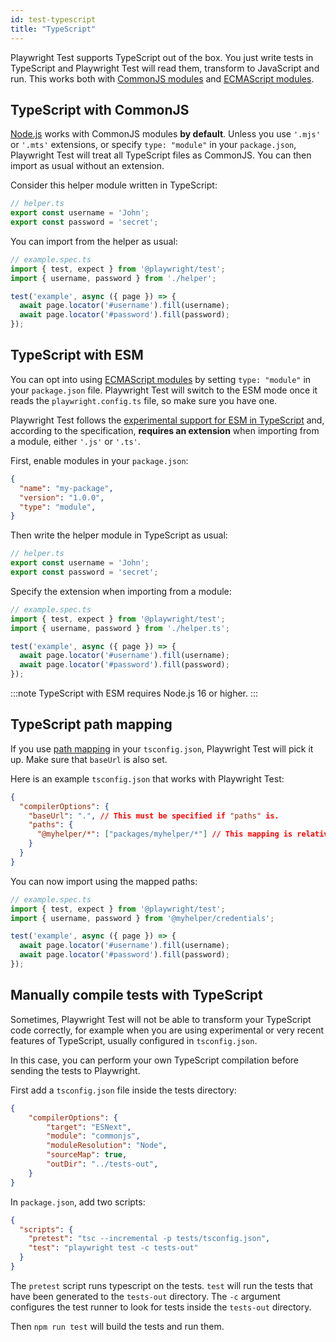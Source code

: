 ```yaml
---
id: test-typescript
title: "TypeScript"
---
```


Playwright Test supports TypeScript out of the box. You just write tests in TypeScript and Playwright Test will read them, transform to JavaScript and run. This works both with [CommonJS modules](https://nodejs.org/api/modules.html) and [ECMAScript modules](https://nodejs.org/api/esm.html).

## TypeScript with CommonJS

[Node.js](https://nodejs.org/en/) works with CommonJS modules **by default**. Unless you use `'.mjs'` or `'.mts'` extensions, or specify `type: "module"` in your `package.json`, Playwright Test will treat all TypeScript files as CommonJS. You can then import as usual without an extension.

Consider this helper module written in TypeScript:

```js
// helper.ts
export const username = 'John';
export const password = 'secret';
```

You can import from the helper as usual:

```js
// example.spec.ts
import { test, expect } from '@playwright/test';
import { username, password } from './helper';

test('example', async ({ page }) => {
  await page.locator('#username').fill(username);
  await page.locator('#password').fill(password);
});
```

## TypeScript with ESM

You can opt into using [ECMAScript modules](https://nodejs.org/api/esm.html) by setting `type: "module"` in your `package.json` file. Playwright Test will switch to the ESM mode once it reads the `playwright.config.ts` file, so make sure you have one.

Playwright Test follows the [experimental support for ESM in TypeScript](https://www.typescriptlang.org/docs/handbook/esm-node.html) and, according to the specification, **requires an extension** when importing from a module, either `'.js'` or `'.ts'`.

First, enable modules in your `package.json`:

```json
{
  "name": "my-package",
  "version": "1.0.0",
  "type": "module",
}
```

Then write the helper module in TypeScript as usual:

```js
// helper.ts
export const username = 'John';
export const password = 'secret';
```

Specify the extension when importing from a module:

```js
// example.spec.ts
import { test, expect } from '@playwright/test';
import { username, password } from './helper.ts';

test('example', async ({ page }) => {
  await page.locator('#username').fill(username);
  await page.locator('#password').fill(password);
});
```

:::note
TypeScript with ESM requires Node.js 16 or higher.
:::

## TypeScript path mapping

If you use [path mapping](https://www.typescriptlang.org/docs/handbook/module-resolution.html#path-mapping) in your `tsconfig.json`, Playwright Test will pick it up. Make sure that `baseUrl` is also set.

Here is an example `tsconfig.json` that works with Playwright Test:

```json
{
  "compilerOptions": {
    "baseUrl": ".", // This must be specified if "paths" is.
    "paths": {
      "@myhelper/*": ["packages/myhelper/*"] // This mapping is relative to "baseUrl".
    }
  }
}
```

You can now import using the mapped paths:

```js
// example.spec.ts
import { test, expect } from '@playwright/test';
import { username, password } from '@myhelper/credentials';

test('example', async ({ page }) => {
  await page.locator('#username').fill(username);
  await page.locator('#password').fill(password);
});
```

## Manually compile tests with TypeScript

Sometimes, Playwright Test will not be able to transform your TypeScript code correctly, for example when you are using experimental or very recent features of TypeScript, usually configured in `tsconfig.json`.

In this case, you can perform your own TypeScript compilation before sending the tests to Playwright.

First add a `tsconfig.json` file inside the tests directory:

```json
{
    "compilerOptions": {
        "target": "ESNext",
        "module": "commonjs",
        "moduleResolution": "Node",
        "sourceMap": true,
        "outDir": "../tests-out",
    }
}
```

In `package.json`, add two scripts:

```json
{
  "scripts": {
    "pretest": "tsc --incremental -p tests/tsconfig.json",
    "test": "playwright test -c tests-out"
  }
}
```

The `pretest` script runs typescript on the tests. `test` will run the tests that have been generated to the `tests-out` directory. The `-c` argument configures the test runner to look for tests inside the `tests-out` directory.

Then `npm run test` will build the tests and run them.
